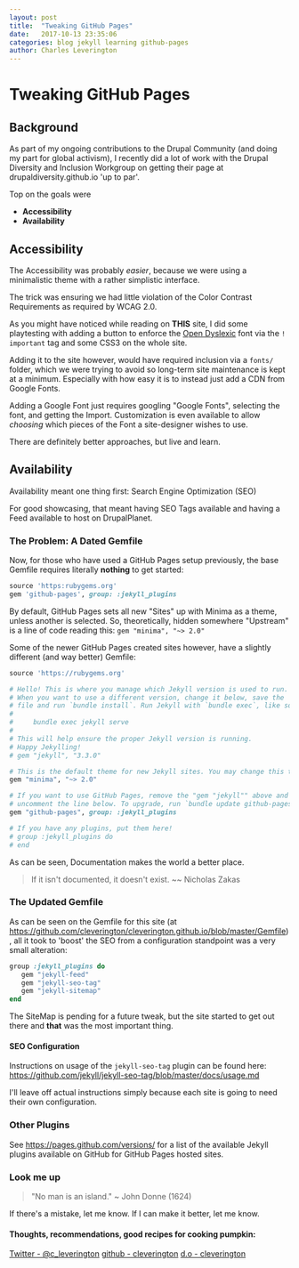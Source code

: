 ```yaml
---
layout: post
title:  "Tweaking GitHub Pages"
date:   2017-10-13 23:35:06
categories: blog jekyll learning github-pages
author: Charles Leverington
---
```


# Tweaking GitHub Pages

## Background

As part of my ongoing contributions to the Drupal Community (and doing my part for global activism), I recently did a lot of work with the Drupal Diversity and Inclusion Workgroup on getting their page at drupaldiversity.github.io 'up to par'.

Top on the goals were
- **Accessibility**
- **Availability**

## Accessibility

The Accessibility was probably *easier*, because we were using a minimalistic theme with a rather simplistic interface.

The trick was ensuring we had little violation of the Color Contrast Requirements as required by WCAG 2.0. 

As you might have noticed while reading on **THIS** site, I did some playtesting with adding a button to enforce the [Open Dyslexic](opendyslexic.org "Open Dyslexic") font via the `! important` tag and some CSS3 on the whole site.

Adding it to the site however, would have required inclusion via a `fonts/` folder, which we were trying to avoid so long-term site maintenance is kept at a minimum. Especially with how easy it is to instead just add a CDN from Google Fonts.

Adding a Google Font just requires googling "Google Fonts", selecting the font, and getting the Import. Customization is even available to allow *choosing* which pieces of the Font a site-designer wishes to use.

There are definitely better approaches, but live and learn.

## Availability

Availability meant one thing first: Search Engine Optimization (SEO)

For good showcasing, that meant having SEO Tags available and having a Feed available to host on DrupalPlanet.

### The Problem: A Dated Gemfile

Now, for those who have used a GitHub Pages setup previously, the base Gemfile requires literally **nothing** to get started:
```ruby
source 'https:rubygems.org'
gem 'github-pages', group: :jekyll_plugins
```

By default, GitHub Pages sets all new "Sites" up with Minima as a theme, unless another is selected. So, theoretically, hidden somewhere "Upstream" is a line of code reading this:
`gem "minima", "~> 2.0"`

Some of the newer GitHub Pages created sites however, have a slightly different (and way better) Gemfile:
```ruby
source 'https://rubygems.org'

# Hello! This is where you manage which Jekyll version is used to run.
# When you want to use a different version, change it below, save the
# file and run `bundle install`. Run Jekyll with `bundle exec`, like so:
#
#     bundle exec jekyll serve
#
# This will help ensure the proper Jekyll version is running.
# Happy Jekylling!
# gem "jekyll", "3.3.0"

# This is the default theme for new Jekyll sites. You may change this to anything you like.
gem "minima", "~> 2.0"

# If you want to use GitHub Pages, remove the "gem "jekyll"" above and
# uncomment the line below. To upgrade, run `bundle update github-pages`.
gem "github-pages", group: :jekyll_plugins

# If you have any plugins, put them here!
# group :jekyll_plugins do
# end
```
As can be seen, Documentation makes the world a better place.

> If it isn't documented, it doesn't exist. ~~ Nicholas Zakas

### The Updated Gemfile

As can be seen on the Gemfile for this site (at https://github.com/cleverington/cleverington.github.io/blob/master/Gemfile), all it took to 'boost' the SEO from a configuration standpoint was a very small alteration:

```ruby
group :jekyll_plugins do
   gem "jekyll-feed"
   gem "jekyll-seo-tag"
   gem "jekyll-sitemap"
end
```
The SiteMap is pending for a future tweak, but the site started to get out there and **that** was the most important thing.

#### SEO Configuration

Instructions on usage of the `jekyll-seo-tag` plugin can be found here: https://github.com/jekyll/jekyll-seo-tag/blob/master/docs/usage.md

I'll leave off actual instructions simply because each site is going to need their own configuration.

### Other Plugins

See https://pages.github.com/versions/ for a list of the available Jekyll plugins available on GitHub for GitHub Pages hosted sites.

### Look me up

> "No man is an island." ~ John Donne \(1624\)

If there's a mistake, let me know.
If I can make it better, let me know.

#### Thoughts, recommendations, good recipes for cooking pumpkin:

[Twitter - @c_leverington](https://twitter.com/c_leverington)
[github - cleverington](https://github.com/cleverington/n00b-drupal-development)
[d.o - cleverington](https://www.drupal.org/u/cleverington)
